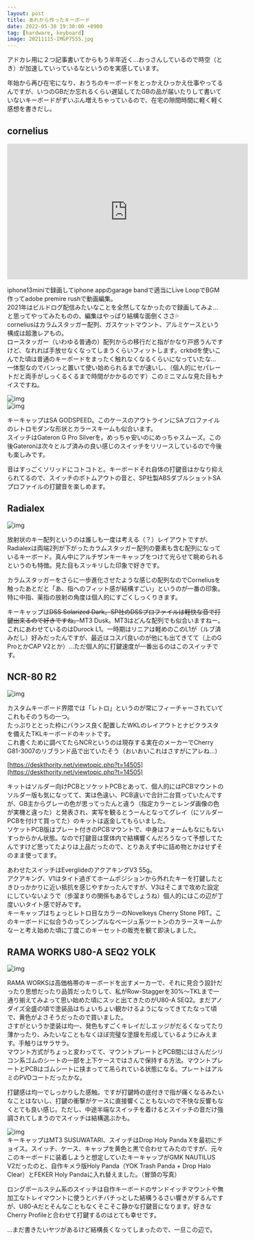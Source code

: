 ```yaml
---
layout: post
title: あれから作ったキーボード
date: 2022-05-30 19:30:00 +0900
tag: [hardware, keyboard]
image: 20211115-IMGP7555.jpg
---
```


アドカレ用に２つ記事書いてからもう半年近く…おっさんしているので時空（とき）が加速していっているなというのを実感しています。  

年始から再び在宅になり、おうちのキーボードをとっかえひっかえ仕事やってるんですが、いつのGBだか忘れるくらい遅延してたGBの品が届いたりして書いていないキーボードがずいぶん増えちゃっているので、在宅の隙間時間に軽く軽く感想を書きだし。  

## cornelius

<iframe width="560" height="315" src="https://www.youtube.com/embed/vdhkk9U4Eko" title="YouTube video player" frameborder="0" allow="accelerometer; autoplay; clipboard-write; encrypted-media; gyroscope; picture-in-picture" allowfullscreen></iframe>

iphone13miniで録画してiphone appのgarage bandで適当にLive LoopでBGM作ってadobe premire rushで動画編集。  
2021年はビルドログ配信みたいなことを全然してなかったので録画してみよ…と思ってやってみたものの、編集はやっぱり結構な面倒くささ💦  
corneliusはカラムスタッガー配列、ガスケットマウント、アルミケースという構成は超激レアもの。  
ロースタッガー（いわゆる普通の）配列からの移行だと指がかなり戸惑うんですけど、なれれば手放せなくなってしまうくらいフィットします。crkbdを使いこんでた頃は普通のキーボードをまったく触れなくなるくらいになっていたな…  
一体型なのでバンっと置いて使い始められるまでが速いし、（個人的にセパレートだと両手がしっくるくるまで時間がかかるのです）このミニマムな見た目もナイスですね。  

![img](/assets/photos/20211115-IMGP7555.jpg)  
![img](/assets/photos/20211121-IMGP7625.jpg)  

キーキャップはSA GODSPEED。このケースのアウトラインにSAプロファイルのレトロモダンな形状とカラースキームも似合います。  
スイッチはGateron G Pro Silverを。めっちゃ安いのにめっちゃスムーズ。この後Gateronは次々とルブ済みの良い感じのスイッチをリリースしているので今後も楽しみです。  

音はすっごくソリッドにコトコトと。キーボードそれ自体の打鍵音はかなり抑えられてるので、スイッチのボトムアウトの音と、SP社製ABSダブルショットSAプロファイルの打鍵音を楽しめます。  

## Radialex

![img](/assets/photos/20220104-P1040006.jpg)  

放射状のキー配列というのは誰しも一度は考える（？）レイアウトですが、Radialexは両端2列が下がったカラムスタッガー配列の要素も含む配列になっているキーボード。真ん中にアルチザンキーキャップをつけて光らせて眺められるというのも特徴。見た目もスッキリした印象で好きです。  

カラムスタッガーをさらに一歩進化させたような感じの配列なのでCorneliusを触ったあとだと「あ、指へのフィット感が結構すごい」というのが一番の印象。特に中指、薬指の放射の角度は個人的にすごくしっくりきます。  

キーキャップは<strike>DSS Solarized Dark。SP社のDSSプロファイルは軽快な音で打鍵出来るので好きですね。</strike>MT3 Dusk。MT3はどんな配列でも似合いますねー。これにあわせているのはDurock L1。一時期はリニアは軽めのこのL1が（ルブ済みだし）好みだったんですが、最近はコスパ良いのが他にも出てきてて（上のG ProとかCAP V2とか）…ただ個人的に打鍵速度が一番出るのはこのスイッチです。  

## NCR-80 R2

![img](/assets/photos/20220319-IMGP7774.jpg)  

カスタムキーボード界隈では「レトロ」というのが常にフィーチャーされていてこれもそのうちの一つ。  
たっぷりととった枠にバランス良く配置したWKLのレイアウトとナビクラスタを備えたTKLキーボードのキットです。  
これ書くために調べてたらNCRというのは現存する実在のメーカーでCherry G81-3007のリブランド品で出ていたそう（おいおいこれはさすがにアレね…）  

[https://deskthority.net/viewtopic.php?t=14505](https://deskthority.net/viewtopic.php?t=14505)  

キットはソルダー向けPCBとソケットPCBとあって、個人的にはPCBマウントのソルダー版も気になってて、実は色違い、PCB違いで合計二台買っていたんですが、GB主からグレーの色が思ってったんと違う（指定カラーとレンダ画像の色が実機と違った）と発表され、実写を観るとうーんとなってグレイ（にソルダーPCBを付けて買ってた）のキットは返金してもらいました。  
ソケットPCB版はプレート付きのPCBマウントで、中身はフォームもなにもないすっからかん状態。なので打鍵音は筐体内で結構響くんだろうなって予想してたんですけど思ってたよりは上品だったので、とりあえず中に詰め物とかはせずそのまま使ってます。  

あわせたスイッチはEverglideのアクアキングV3 55g。  
アクアキング、V1はタイト過ぎてホームポジションから外れたキーを打鍵したときひっかかりに近い抵抗を感じやすかったんですが、V3はそこまで攻めた設定にしていないようで（歩溜まりの関係もあるでしょうね）個人的にはこの辺が丁度いいタイト感で好みです。  
キーキャップはちょっとレトロ目なカラーのNovelkeys Cherry Stone PBT。このキーボードに似合うのってシンプルなベージュ系ツートンのカラースキームかなーと考え始めた頃に丁度このキーセットの販売を観て即決しました。  

## RAMA WORKS U80-A SEQ2 YOLK

![img](/assets/photos/20220529-IMGP7857.jpg)  

RAMA WORKSは高価格帯のキーボードを出すメーカーで、それに見合う設計だったり思想だったり品質だったりして、私がRow-Staggerを30%～TKLまで一通り揃えてみよって思い始めた頃にスッと出てきたのがU80-A SEQ2。まだアノダイズ全盛の頃で塗装品はちょいちょい観かけるようになってきてたなって頃で、黄色がよさそうだったので買いました。  
さすがというか塗装は均一、発色もすごくキレイだしエッジがだるくなってたり薄かったり、みたいなこともなくほぼ完璧な塗膜を形成しているようにみえます。手触りはサラサラ。  
マウント方式がちょっと変わってて、マウントプレートとPCB間にはさんだシリコン系ゴムのシートの一部を上下ケースではさんで保持する方法。マウントプレートとPCBはゴムシートに挟まってて吊られている状態になる。プレートはアルミのPVDコートだったかな。  

打鍵感は均一でしっかりした感触。ですが打鍵時の底付きで指が痛くなるみたいなことはないし、打鍵の衝撃がケースに直接響くこともないので不快な反響もなくとても良い感じ。ただし、中途半端なスイッチを着けるとスイッチの音だけ強調されてしまうのでスイッチは結構選ぶかも。  

![img](/assets/photos/20220430-P4300038.jpg)  
キーキャップはMT3 SUSUWATARI、スイッチはDrop Holy Panda Xを最初にチョイス。スイッチ、ケース、キャップを黄色と黒で合わせてみたのですが、元々このキーボードに装着しようと想定していたキーキャップがGMK NAUTILUS V2だったのと、自作キメラ版Holy Panda（YOK Trash Panda + Drop Halo Clear）とFEKER Holy Pandaに入れ替えました。（冒頭の写真）  

ロングポールステム系のスイッチは自作キーボードのサンドイッチマウントや無加工なトレイマウントに使うとバチバチっとした結構うるさい響きがするんですが、U80-Aだとそんなこともなくそこそこ静かな打鍵音になります。好きなCherry Profileと合わせて打鍵するのはとても幸せです。  

…まだ書きたいヤツがあるけど結構長くなってしまったので、一旦この辺で。  
